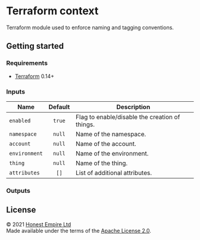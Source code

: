 # Terraform context

Terraform module used to enforce naming and tagging conventions.

## Getting started

### Requirements

* [Terraform] 0.14+

### Inputs

| Name          | Default | Description                                    |
| ------------- | :-----: | ---------------------------------------------- |
| `enabled`     | `true`  | Flag to enable/disable the creation of things. |
| `namespace`   | `null`  | Name of the namespace.                         |
| `account`     | `null`  | Name of the account.                           |
| `environment` | `null`  | Name of the environment.                       |
| `thing`       | `null`  | Name of the thing.                             |
| `attributes`  | `[]`    | List of additional attributes.                 |

### Outputs

## License

© 2021 [Honest Empire Ltd]  
Made available under the terms of the [Apache License 2.0](LICENSE.md).

[Honest Empire Ltd]: https://www.honestempire.com
[Terraform]: https://www.terraform.io
